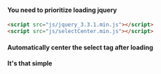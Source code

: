 #### You need to prioritize loading jquery
```html
<script src="js/jquery_3.3.1.min.js"></script>
<script src="js/selectCenter.min.js"></script>
```

#### Automatically center the select tag after loading

#### It's that simple